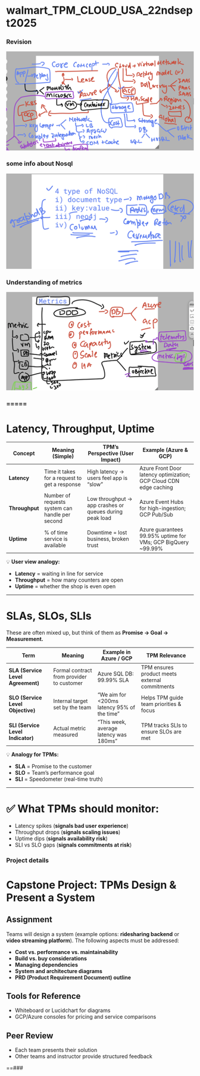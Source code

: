 # walmart_TPM_CLOUD_USA_22ndsept2025

### Revision 

<img src="rev1.png">

### some info about Nosql 

<img src="rev2.png">

### Understanding of metrics 

<img src="mtr1.png">

### =====

# Latency, Throughput, Uptime

| **Concept**  | **Meaning (Simple)**                          | **TPM’s Perspective (User Impact)**        | **Example (Azure & GCP)**                                  |
|--------------|-----------------------------------------------|--------------------------------------------|------------------------------------------------------------|
| **Latency**  | Time it takes for a request to get a response | High latency → users feel app is “slow”    | Azure Front Door latency optimization; GCP Cloud CDN edge caching |
| **Throughput** | Number of requests system can handle per second | Low throughput → app crashes or queues during peak load | Azure Event Hubs for high-ingestion; GCP Pub/Sub            |
| **Uptime**   | % of time service is available                | Downtime = lost business, broken trust     | Azure guarantees 99.95% uptime for VMs; GCP BigQuery ~99.99% |

💡 **User view analogy:**
- **Latency** = waiting in line for service  
- **Throughput** = how many counters are open  
- **Uptime** = whether the shop is even open  

---

# SLAs, SLOs, SLIs

These are often mixed up, but think of them as **Promise → Goal → Measurement.**

| **Term** | **Meaning** | **Example in Azure / GCP** | **TPM Relevance** |
|----------|-------------|-----------------------------|-------------------|
| **SLA (Service Level Agreement)** | Formal contract from provider to customer | Azure SQL DB: 99.99% SLA | TPM ensures product meets external commitments |
| **SLO (Service Level Objective)** | Internal target set by the team | “We aim for <200ms latency 95% of the time” | Helps TPM guide team priorities & focus |
| **SLI (Service Level Indicator)** | Actual metric measured | “This week, average latency was 180ms” | TPM tracks SLIs to ensure SLOs are met |

💡 **Analogy for TPMs:**
- **SLA** = Promise to the customer  
- **SLO** = Team’s performance goal  
- **SLI** = Speedometer (real-time truth)  

---

# ✅ What TPMs should monitor:
- Latency spikes (**signals bad user experience**)  
- Throughput drops (**signals scaling issues**)  
- Uptime dips (**signals availability risk**)  
- SLI vs SLO gaps (**signals commitments at risk**)  


### Project details 

# Capstone Project: TPMs Design & Present a System

## Assignment

Teams will design a system (example options: **ridesharing backend** or **video streaming platform**). The following aspects must be addressed:

- **Cost vs. performance vs. maintainability**
- **Build vs. buy considerations**
- **Managing dependencies**
- **System and architecture diagrams**
- **PRD (Product Requirement Document) outline**

## Tools for Reference

- Whiteboard or Lucidchart for diagrams
- GCP/Azure consoles for pricing and service comparisons

## Peer Review

- Each team presents their solution
- Other teams and instructor provide structured feedback


==### 